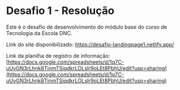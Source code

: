 # Desafio 1 - Resolução
Este é o desafio de desenvolvimento do módulo base do curso de Tecnologia da Escola DNC.

Link do site disponibilizado: https://desafio-landingpage1.netlify.app/

Link da planilha de registro de informação: [https://docs.google.com/spreadsheets/d/1q7C-uUvGN3rLhnk8TjnmTSiqdkrLOLslr9oLEt8PbhU/edit?usp=sharing](https://docs.google.com/spreadsheets/d/1q7C-uUvGN3rLhnk8TjnmTSiqdkrLOLslr9oLEt8PbhU/edit?usp=sharing)
